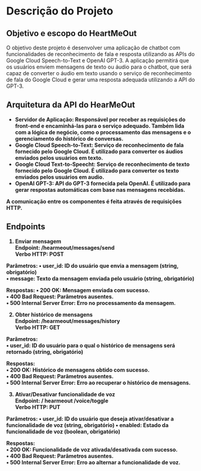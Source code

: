 <h1>Descrição do Projeto</h1>

<h2>Objetivo e escopo do HeartMeOut</h2>

O objetivo deste projeto é desenvolver uma aplicação de chatbot com funcionalidades de reconhecimento de fala e resposta utilizando as APIs do Google Cloud Speech-to-Text e OpenAI GPT-3.
A aplicação permitirá que os usuários enviem mensagens de texto ou áudio para o chatbot, que será capaz de converter o áudio em texto usando o serviço de reconhecimento de fala do Google
Cloud e gerar uma resposta adequada utilizando a API do GPT-3.

<h2>Arquitetura da API do HearMeOut</h2>

<ul>
  <li><b>Servidor de Aplicação:<b/> Responsável por receber as requisições do front-end e encaminhá-las para o serviço adequado. Também lida com a lógica de negócio, como o processamento das mensagens 
    e o gerenciamento do histórico de conversas.
  </li>
    
   <li>
    <b>Google Cloud Speech-to-Text:</b> Serviço de reconhecimento de fala fornecido pelo Google Cloud. É utilizado para converter os áudios enviados pelos usuários em texto.
  </li>
  
  <li>
    <b>Google Cloud Text-to-Speecht:</b> Serviço de reconhecimento de texto fornecido pelo Google Cloud. É utilizado para converter os texto enviados pelos usuários em audio.
  </li>
  
  <li>
    <b>OpenAI GPT-3:</b> API do GPT-3 fornecida pela OpenAI. É utilizado para gerar respostas automáticas com base nas mensagens recebidas.
  </li>

</ul>

A comunicação entre os componentes é feita através de requisições HTTP.


<h2>Endpoints</h2> 

1. Enviar mensagem<br/>
Endpoint: /hearmeout/messages/send<br/>
Verbo HTTP: POST<br/>

Parâmetros:
•	user_id: ID do usuário que envia a mensagem (string, obrigatório)<br/>
•	message: Texto da mensagem enviada pelo usuário (string, obrigatório)<br/>

Respostas:
•	200 OK: Mensagem enviada com sucesso.<br/>
•	400 Bad Request: Parâmetros ausentes.<br/>
•	500 Internal Server Error: Erro no processamento da mensagem.<br/>

2. Obter histórico de mensagens<br/>
Endpoint: /hearmeout/messages/history<br/>
Verbo HTTP: GET<br/>

Parâmetros:<br/>
•	user_id: ID do usuário para o qual o histórico de mensagens será retornado (string, obrigatório)<br/>

Respostas:<br/>
•	200 OK: Histórico de mensagens obtido com sucesso.<br/>
•	400 Bad Request: Parâmetros ausentes.<br/>
•	500 Internal Server Error: Erro ao recuperar o histórico de mensagens.<br/>

3. Ativar/Desativar funcionalidade de voz<br/>
Endpoint: / hearmeout /voice/toggle<br/>
Verbo HTTP: PUT<br/>

Parâmetros:
•	user_id: ID do usuário que deseja ativar/desativar a funcionalidade de voz (string, obrigatório)
•	enabled: Estado da funcionalidade de voz (boolean, obrigatório)

Respostas:<br/>
•	200 OK: Funcionalidade de voz ativada/desativada com sucesso.<br/>
•	400 Bad Request: Parâmetros ausentes.<br/>
•	500 Internal Server Error: Erro ao alternar a funcionalidade de voz.<br/>





